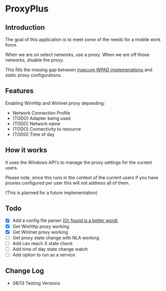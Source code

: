 # ProxyPlus

## Introduction

The goal of this application is to meet some of the needs for a mobile work force.

When we are on select networks, use a proxy. When we are off those networks, disable the proxy.

This fills the missing gap between [insecure WPAD implemenations](https://www.nopsec.com/responder-beyond-wpad/) and static proxy configurations.

## Features

Enabling WinHttp and WinInet proxy depending:

- Network Connection Profile
- (TODO) Adapter being used
- (TODO) Network name
- (TODO) Connectivity to resource
- (TODO) Time of day


## How it works

It uses the Windows API's to manage the proxy settings for the current users.

Please note, since this runs in the context of the current users if you have proxies configured per user this will not address all of them.

(This is planned for a future implementation)

## Todo

- [X] Add a config file parser [(Or found is a better word)](https://github.com/rxi/ini)
- [X] Get WinHttp proxy working
- [X] Get WinInet proxy working
- [ ] Get proxy state change with NLA working
- [ ] Add can reach X state check
- [ ] Add time of day state change watch
- [ ] Add option to run as a service
    
## Change Log

- 08/13 Testing Versions
